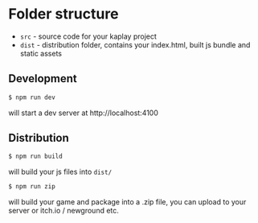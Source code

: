 # Folder structure

-   `src` - source code for your kaplay project
-   `dist` - distribution folder, contains your index.html, built js bundle and static assets

## Development

```sh
$ npm run dev
```

will start a dev server at http://localhost:4100

## Distribution

```sh
$ npm run build
```

will build your js files into `dist/`

```sh
$ npm run zip
```

will build your game and package into a .zip file, you can upload to your server or itch.io / newground etc.

